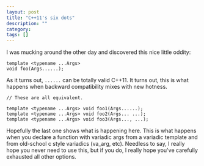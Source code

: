 ```yaml
---
layout: post
title: "C++11's six dots"
description: ""
category: 
tags: []
---
```


I was mucking around the other day and discovered this nice little oddity:

```
template <typename ...Args>
void foo(Args......);
```

As it turns out, `......` can be totally valid C++11. It turns out, this is what happens when backward compatibility mixes with new hotness.


```
// These are all equivalent.

template <typename ...Args> void foo1(Args......);
template <typename ...Args> void foo2(Args... ...);
template <typename ...Args> void foo3(Args..., ...);
```

Hopefully the last one shows what is happening here. This is what happens when you declare a function with variadic args from a variadic template and from old-school c style variadics (va_arg, etc). Needless to say, I really hope you never need to use this, but if you do, I really hope you've carefully exhausted all other options.
